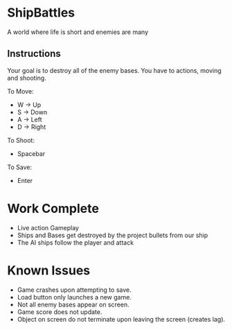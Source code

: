 # ShipBattles
A world where life is short and enemies are many

## Instructions

Your goal is to destroy all of the enemy bases. You have to actions, moving and shooting.  

To Move:
- W -> Up
- S -> Down
- A -> Left 
- D -> Right

To Shoot:
- Spacebar

To Save:
- Enter

# Work Complete
- Live action Gameplay
- Ships and Bases get destroyed by the project bullets from our ship
- The AI ships follow the player and attack

# Known Issues
- Game crashes upon attempting to save.
- Load button only launches a new game.
- Not all enemy bases appear on screen.
- Game score does not update. 
- Object on screen do not terminate upon leaving the screen (creates lag).